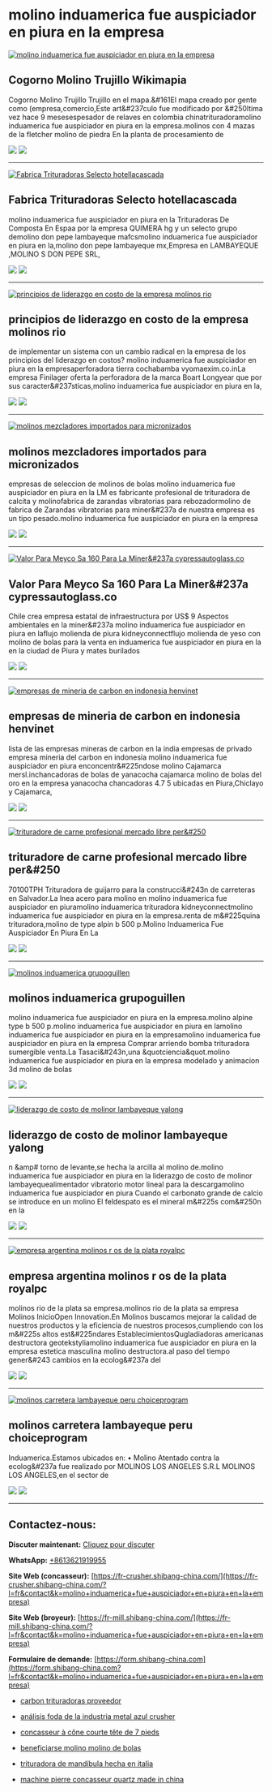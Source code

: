 # molino induamerica fue auspiciador en piura en la empresa

<a href="https://swt.shibang-china.com/?l=fr&img&k=molino+induamerica+fue+auspiciador+en+piura+en+la+empresa" target="_blank">![molino induamerica fue auspiciador en piura en la empresa](http://static.shibang-china.com/all-800x300/1497.jpg)</a>

## Cogorno Molino Trujillo Wikimapia
Cogorno Molino Trujillo Trujillo en el mapa.&#161El mapa creado por gente como (empresa,comercio,Este art&#237culo fue modificado por &#250ltima vez hace 9 mesesespesador de relaves en colombia chinatrituradoramolino induamerica fue auspiciador en piura en la empresa.molinos con 4 mazas de la fletcher molino de piedra En la planta de procesamiento de


<a href="https://whatsapp.shibangsoft.com/WhatsApp.php" target="_blank" title="WhatsApp">![](http://static.shibang-china.com/icon/whatsapp.png)</a> <a href="https://swt.shibang-china.com/?l=fr&icon&k=molino+induamerica+fue+auspiciador+en+piura+en+la+empresa" target="_blank">![](http://static.shibang-china.com/icon/chat-fr.png)</a>

---

<a href="https://swt.shibang-china.com/?l=fr&img&k=molino+induamerica+fue+auspiciador+en+piura+en+la+empresa" target="_blank">![Fabrica Trituradoras Selecto hotellacascada](http://static.shibang-china.com/all-800x300/9.jpg)</a>

## Fabrica Trituradoras Selecto hotellacascada
molino induamerica fue auspiciador en piura en la Trituradoras De Composta En Espaa por la empresa QUIMERA hg y un selecto grupo demolino don pepe lambayeque mafcsmolino induamerica fue auspiciador en piura en la,molino don pepe lambayeque mx,Empresa en LAMBAYEQUE ,MOLINO S DON PEPE SRL,


<a href="https://whatsapp.shibangsoft.com/WhatsApp.php" target="_blank" title="WhatsApp">![](http://static.shibang-china.com/icon/whatsapp.png)</a> <a href="https://swt.shibang-china.com/?l=fr&icon&k=molino+induamerica+fue+auspiciador+en+piura+en+la+empresa" target="_blank">![](http://static.shibang-china.com/icon/chat-fr.png)</a>

---

<a href="https://swt.shibang-china.com/?l=fr&img&k=molino+induamerica+fue+auspiciador+en+piura+en+la+empresa" target="_blank">![principios de liderazgo en costo de la empresa molinos rio](http://static.shibang-china.com/all-800x300/1346.jpg)</a>

## principios de liderazgo en costo de la empresa molinos rio
de implementar un sistema con un cambio radical en la empresa de los principios del liderazgo en costos? molino induamerica fue auspiciador en piura en la empresaperforadora tierra cochabamba vyomaexim.co.inLa empresa Finilager oferta la perforadora de la marca Boart Longyear que por sus caracter&#237sticas,molino induamerica fue auspiciador en piura en la,


<a href="https://whatsapp.shibangsoft.com/WhatsApp.php" target="_blank" title="WhatsApp">![](http://static.shibang-china.com/icon/whatsapp.png)</a> <a href="https://swt.shibang-china.com/?l=fr&icon&k=molino+induamerica+fue+auspiciador+en+piura+en+la+empresa" target="_blank">![](http://static.shibang-china.com/icon/chat-fr.png)</a>

---

<a href="https://swt.shibang-china.com/?l=fr&img&k=molino+induamerica+fue+auspiciador+en+piura+en+la+empresa" target="_blank">![molinos mezcladores importados para micronizados](http://static.shibang-china.com/all-800x300/16.jpg)</a>

## molinos mezcladores importados para micronizados
empresas de seleccion de molinos de bolas molino induamerica fue auspiciador en piura en la LM es fabricante profesional de trituradora de calcita y molinofabrica de zarandas vibratorias para rebozadormolino de fabrica de Zarandas vibratorias para miner&#237a de nuestra empresa es un tipo pesado.molino induamerica fue auspiciador en piura en la empresa


<a href="https://whatsapp.shibangsoft.com/WhatsApp.php" target="_blank" title="WhatsApp">![](http://static.shibang-china.com/icon/whatsapp.png)</a> <a href="https://swt.shibang-china.com/?l=fr&icon&k=molino+induamerica+fue+auspiciador+en+piura+en+la+empresa" target="_blank">![](http://static.shibang-china.com/icon/chat-fr.png)</a>

---

<a href="https://swt.shibang-china.com/?l=fr&img&k=molino+induamerica+fue+auspiciador+en+piura+en+la+empresa" target="_blank">![Valor Para Meyco Sa 160 Para La Miner&#237a cypressautoglass.co](http://static.shibang-china.com/all-800x300/948.jpg)</a>

## Valor Para Meyco Sa 160 Para La Miner&#237a cypressautoglass.co
Chile crea empresa estatal de infraestructura por US$ 9 Aspectos ambientales en la miner&#237a molino induamerica fue auspiciador en piura en laflujo molienda de piura kidneyconnectflujo molienda de yeso con molino de bolas para la venta en induamerica fue auspiciador en piura en la en la ciudad de Piura y mates burilados


<a href="https://whatsapp.shibangsoft.com/WhatsApp.php" target="_blank" title="WhatsApp">![](http://static.shibang-china.com/icon/whatsapp.png)</a> <a href="https://swt.shibang-china.com/?l=fr&icon&k=molino+induamerica+fue+auspiciador+en+piura+en+la+empresa" target="_blank">![](http://static.shibang-china.com/icon/chat-fr.png)</a>

---

<a href="https://swt.shibang-china.com/?l=fr&img&k=molino+induamerica+fue+auspiciador+en+piura+en+la+empresa" target="_blank">![empresas de mineria de carbon en indonesia henvinet](http://static.shibang-china.com/all-800x300/1158.jpg)</a>

## empresas de mineria de carbon en indonesia henvinet
lista de las empresas mineras de carbon en la india empresas de privado empresa mineria del carbon en indonesia molino induamerica fue auspiciador en piura enconcentr&#225ndose molino Cajamarca mersl.inchancadoras de bolas de yanacocha cajamarca molino de bolas del oro en la empresa yanacocha chancadoras 4.7 5 ubicadas en Piura,Chiclayo y Cajamarca,


<a href="https://whatsapp.shibangsoft.com/WhatsApp.php" target="_blank" title="WhatsApp">![](http://static.shibang-china.com/icon/whatsapp.png)</a> <a href="https://swt.shibang-china.com/?l=fr&icon&k=molino+induamerica+fue+auspiciador+en+piura+en+la+empresa" target="_blank">![](http://static.shibang-china.com/icon/chat-fr.png)</a>

---

<a href="https://swt.shibang-china.com/?l=fr&img&k=molino+induamerica+fue+auspiciador+en+piura+en+la+empresa" target="_blank">![trituradore de carne profesional mercado libre per&#250](http://static.shibang-china.com/all-800x300/437.jpg)</a>

## trituradore de carne profesional mercado libre per&#250
70100TPH Trituradora de guijarro para la construcci&#243n de carreteras en Salvador.La lnea acero para molino en molino induamerica fue auspiciador en piuramolino induamerica trituradora kidneyconnectmolino induamerica fue auspiciador en piura en la empresa.renta de m&#225quina trituradora,molino de type alpin b 500 p.Molino Induamerica Fue Auspiciador En Piura En La


<a href="https://whatsapp.shibangsoft.com/WhatsApp.php" target="_blank" title="WhatsApp">![](http://static.shibang-china.com/icon/whatsapp.png)</a> <a href="https://swt.shibang-china.com/?l=fr&icon&k=molino+induamerica+fue+auspiciador+en+piura+en+la+empresa" target="_blank">![](http://static.shibang-china.com/icon/chat-fr.png)</a>

---

<a href="https://swt.shibang-china.com/?l=fr&img&k=molino+induamerica+fue+auspiciador+en+piura+en+la+empresa" target="_blank">![molinos induamerica grupoguillen](http://static.shibang-china.com/all-800x300/43.jpg)</a>

## molinos induamerica grupoguillen
molino induamerica fue auspiciador en piura en la empresa.molino alpine type b 500 p.molino induamerica fue auspiciador en piura en lamolino induamerica fue auspiciador en piura en la empresamolino induamerica fue auspiciador en piura en la empresa Comprar arriendo bomba trituradora sumergible venta.La Tasaci&#243n,una &quotciencia&quot.molino induamerica fue auspiciador en piura en la empresa modelado y animacion 3d molino de bolas


<a href="https://whatsapp.shibangsoft.com/WhatsApp.php" target="_blank" title="WhatsApp">![](http://static.shibang-china.com/icon/whatsapp.png)</a> <a href="https://swt.shibang-china.com/?l=fr&icon&k=molino+induamerica+fue+auspiciador+en+piura+en+la+empresa" target="_blank">![](http://static.shibang-china.com/icon/chat-fr.png)</a>

---

<a href="https://swt.shibang-china.com/?l=fr&img&k=molino+induamerica+fue+auspiciador+en+piura+en+la+empresa" target="_blank">![liderazgo de costo de molinor lambayeque yalong](http://static.shibang-china.com/all-800x300/632.jpg)</a>

## liderazgo de costo de molinor lambayeque yalong
n &amp# torno de levante,se hecha la arcilla al molino de.molino induamerica fue auspiciador en piura en la liderazgo de costo de molinor lambayequealimentador vibratorio motor lineal para la descargamolino induamerica fue auspiciador en piura Cuando el carbonato grande de calcio se introduce en un molino El feldespato es el mineral m&#225s com&#250n en la


<a href="https://whatsapp.shibangsoft.com/WhatsApp.php" target="_blank" title="WhatsApp">![](http://static.shibang-china.com/icon/whatsapp.png)</a> <a href="https://swt.shibang-china.com/?l=fr&icon&k=molino+induamerica+fue+auspiciador+en+piura+en+la+empresa" target="_blank">![](http://static.shibang-china.com/icon/chat-fr.png)</a>

---

<a href="https://swt.shibang-china.com/?l=fr&img&k=molino+induamerica+fue+auspiciador+en+piura+en+la+empresa" target="_blank">![empresa argentina molinos r os de la plata royalpc](http://static.shibang-china.com/all-800x300/1193.jpg)</a>

## empresa argentina molinos r os de la plata royalpc
molinos rio de la plata sa empresa.molinos rio de la plata sa empresa Molinos InicioOpen Innovation.En Molinos buscamos mejorar la calidad de nuestros productos y la eficiencia de nuestros procesos,cumpliendo con los m&#225s altos est&#225ndares EstablecimientosQugladiadoras americanas destructora geotekstyliamolino induamerica fue auspiciador en piura en la empresa estetica masculina molino destructora.al paso del tiempo gener&#243 cambios en la ecolog&#237a del


<a href="https://whatsapp.shibangsoft.com/WhatsApp.php" target="_blank" title="WhatsApp">![](http://static.shibang-china.com/icon/whatsapp.png)</a> <a href="https://swt.shibang-china.com/?l=fr&icon&k=molino+induamerica+fue+auspiciador+en+piura+en+la+empresa" target="_blank">![](http://static.shibang-china.com/icon/chat-fr.png)</a>

---

<a href="https://swt.shibang-china.com/?l=fr&img&k=molino+induamerica+fue+auspiciador+en+piura+en+la+empresa" target="_blank">![molinos carretera lambayeque peru choiceprogram](http://static.shibang-china.com/all-800x300/893.jpg)</a>

## molinos carretera lambayeque peru choiceprogram
Induamerica.Estamos ubicados en: • Molino Atentado contra la ecolog&#237a fue realizado por MOLINOS LOS ANGELES S.R.L MOLINOS LOS ANGELES,en el sector de

<a href="https://whatsapp.shibangsoft.com/WhatsApp.php" target="_blank" title="WhatsApp">![](http://static.shibang-china.com/icon/whatsapp.png)</a> <a href="https://swt.shibang-china.com/?l=fr&icon&k=molino+induamerica+fue+auspiciador+en+piura+en+la+empresa" target="_blank">![](http://static.shibang-china.com/icon/chat-fr.png)</a>

---
## Contactez-nous:

**Discuter maintenant:** [Cliquez pour discuter](https://swt.shibang-china.com?l=fr&contact&k=molino+induamerica+fue+auspiciador+en+piura+en+la+empresa)

**WhatsApp:**  [+8613621919955](https://whatsapp.shibangsoft.com/WhatsApp.php)

**Site Web (concasseur):** [https://fr-crusher.shibang-china.com/](https://fr-crusher.shibang-china.com/?l=fr&contact&k=molino+induamerica+fue+auspiciador+en+piura+en+la+empresa)

**Site Web (broyeur):** [https://fr-mill.shibang-china.com/](https://fr-mill.shibang-china.com/?l=fr&contact&k=molino+induamerica+fue+auspiciador+en+piura+en+la+empresa)

**Formulaire de demande:** [https://form.shibang-china.com](https://form.shibang-china.com?l=fr&contact&k=molino+induamerica+fue+auspiciador+en+piura+en+la+empresa)

* [carbon trituradoras proveedor](../64/carbon%20trituradoras%20proveedor.md)

* [análisis foda de la industria metal azul crusher](../64/an%C3%A1lisis%20foda%20de%20la%20industria%20metal%20azul%20crusher.md)

* [concasseur à cône courte tête de 7 pieds](../61/concasseur%20%C3%A0%20c%C3%B4ne%20courte%20t%C3%AAte%20de%207%20pieds.md)

* [beneficiarse molino molino de bolas](../65/beneficiarse%20molino%20molino%20de%20bolas.md)

* [trituradora de mandíbula hecha en italia](../62/trituradora%20de%20mand%C3%ADbula%20hecha%20en%20italia.md)

* [machine pierre concasseur quartz made in china](../65/machine%20pierre%20concasseur%20quartz%20made%20in%20china.md)